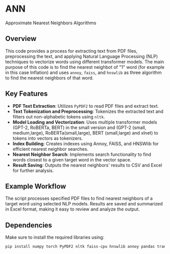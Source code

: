# ANN
Approximate Nearest Neighbors Algorithms

## Overview
This code provides a process for extracting text from PDF files, preprocessing the text, and applying Natural Language Processing (NLP) techniques to vectorize words using different transformer models. The main purpose of this code is to find the nearest neighbot of "1" word (for example in this case Inflation) and uses `annoy`, `faiss`, and `hnswlib` as three algorithm to find the nearest neighbors of that word.

## Key Features
- **PDF Text Extraction**: Utilizes `PyPDF2` to read PDF files and extract text.
- **Text Tokenization and Preprocessing**: Tokenizes the extracted text and filters out non-alphabetic tokens using `nltk`.
- **Model Loading and Vectorization**: Uses multiple transformer models (GPT-2, RoBERTa, BERT) in the small version and (GPT-2 (small, medium,large), RoBERTa(small,large), BERT (small,large) and xlnet) to tokens into vectors as tokenizers.
- **Index Building**: Creates indexes using Annoy, FAISS, and HNSWlib for efficient nearest neighbor searches.
- **Nearest Neighbor Search**: Implements search functionality to find words closest to a given target word in the vector space.
- **Result Saving**: Outputs the nearest neighbors' results to CSV and Excel for further analysis.

## Example Workflow
The script processes specified PDF files to find nearest neighbors of a target word using selected NLP models. Results are saved and summarized in Excel format, making it easy to review and analyze the output.

## Dependencies
Make sure to install the required libraries using:
```bash
pip install numpy torch PyPDF2 nltk faiss-cpu hnswlib annoy pandas transformers
